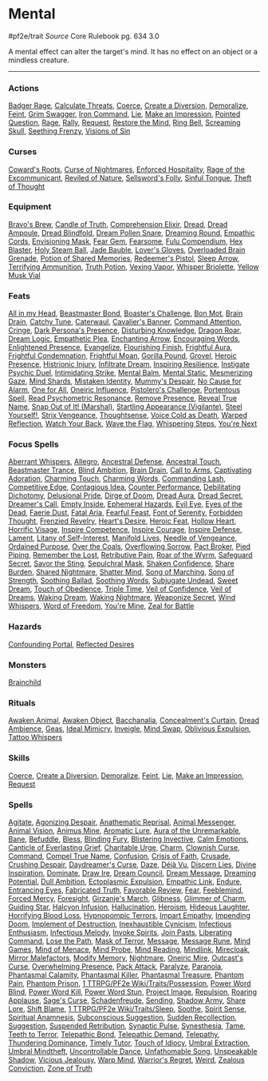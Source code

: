 # Mental
#pf2e/trait 
*Source* Core Rulebook pg. 634 3.0

A mental effect can alter the target's mind. It has no effect on an object or a mindless creature.

---

### Actions
[Badger Rage](Badger%20Rage), [Calculate Threats](Calculate%20Threats), [Coerce](../Rules/Actions/Coerce.md), [Create a Diversion](../Rules/Actions/Create%20a%20Diversion.md), [Demoralize](../Rules/Actions/Demoralize.md), [Feint](../Rules/Actions/Feint.md), [Grim Swagger](Grim%20Swagger), [Iron Command](Iron%20Command), [Lie](../Rules/Actions/Lie.md), [Make an Impression](../Rules/Actions/Make%20an%20Impression.md), [Pointed Question](Pointed%20Question), [Rage](Rage), [Rally](Rally), [Request](../Rules/Actions/Request.md), [Restore the Mind](Restore%20the%20Mind), [Ring Bell](Ring%20Bell), [Screaming Skull](Screaming%20Skull), [Seething Frenzy](Seething%20Frenzy), [Visions of Sin](Visions%20of%20Sin)

### Curses
[Coward's Roots](Coward's%20Roots), [Curse of Nightmares](Curse%20of%20Nightmares), [Enforced Hospitality](Enforced%20Hospitality), [Rage of the Excommunicant](Rage%20of%20the%20Excommunicant), [Reviled of Nature](Reviled%20of%20Nature), [Sellsword's Folly](Sellsword's%20Folly), [Sinful Tongue](Sinful%20Tongue), [Theft of Thought](Theft%20of%20Thought)

### Equipment
[Bravo's Brew](Bravo's%20Brew), [Candle of Truth](Candle%20of%20Truth), [Comprehension Elixir](Comprehension%20Elixir), [Dread](Dread), [Dread Ampoule](Dread%20Ampoule), [Dread Blindfold](Dread%20Blindfold), [Dream Pollen Snare](Dream%20Pollen%20Snare), [Dreaming Round](Dreaming%20Round), [Empathic Cords](Empathic%20Cords), [Envisioning Mask](Envisioning%20Mask), [Fear Gem](Fear%20Gem), [Fearsome](Fearsome), [Fulu Compendium](Fulu%20Compendium), [Hex Blaster](Hex%20Blaster), [Holy Steam Ball](Holy%20Steam%20Ball), [Jade Bauble](Jade%20Bauble), [Lover's Gloves](Lover's%20Gloves), [Overloaded Brain Grenade](Overloaded%20Brain%20Grenade), [Potion of Shared Memories](Potion%20of%20Shared%20Memories), [Redeemer's Pistol](Redeemer's%20Pistol), [Sleep Arrow](Sleep%20Arrow), [Terrifying Ammunition](Terrifying%20Ammunition), [Truth Potion](Truth%20Potion), [Vexing Vapor](Vexing%20Vapor), [Whisper Briolette](Whisper%20Briolette), [Yellow Musk Vial](Yellow%20Musk%20Vial)

### Feats
[All in my Head](All%20in%20my%20Head), [Beastmaster Bond](Beastmaster%20Bond), [Boaster's Challenge](Boaster's%20Challenge), [Bon Mot](Bon%20Mot), [Brain Drain](Brain%20Drain.md), [Catchy Tune](Catchy%20Tune), [Caterwaul](Caterwaul), [Cavalier's Banner](Cavalier's%20Banner), [Command Attention](Command%20Attention), [Cringe](Cringe), [Dark Persona's Presence](Dark%20Persona's%20Presence), [Disturbing Knowledge](Disturbing%20Knowledge), [Dragon Roar](Dragon%20Roar), [Dream Logic](Dream%20Logic), [Empathetic Plea](Empathetic%20Plea), [Enchanting Arrow](Enchanting%20Arrow), [Encouraging Words](Encouraging%20Words), [Enlightened Presence](Enlightened%20Presence), [Evangelize](Evangelize), [Flourishing Finish](Flourishing%20Finish), [Frightful Aura](Frightful%20Aura), [Frightful Condemnation](Frightful%20Condemnation), [Frightful Moan](Frightful%20Moan), [Gorilla Pound](Gorilla%20Pound), [Grovel](Grovel), [Heroic Presence](Heroic%20Presence), [Histrionic Injury](Histrionic%20Injury), [Infiltrate Dream](Infiltrate%20Dream), [Inspiring Resilience](Inspiring%20Resilience), [Instigate Psychic Duel](Instigate%20Psychic%20Duel), [Intimidating Strike](Intimidating%20Strike), [Mental Balm](Mental%20Balm), [Mental Static](Mental%20Static), [Mesmerizing Gaze](Mesmerizing%20Gaze), [Mind Shards](Mind%20Shards), [Mistaken Identity](Mistaken%20Identity), [Mummy's Despair](Mummy's%20Despair), [No Cause for Alarm](No%20Cause%20for%20Alarm), [One for All](One%20for%20All), [Oneiric Influence](Oneiric%20Influence), [Pistolero's Challenge](Pistolero's%20Challenge), [Portentous Spell](Portentous%20Spell), [Read Psychometric Resonance](Read%20Psychometric%20Resonance), [Remove Presence](Remove%20Presence), [Reveal True Name](Reveal%20True%20Name), [Snap Out of It! (Marshal)](Snap%20Out%20of%20It!%20(Marshal)), [Startling Appearance (Vigilante)](Startling%20Appearance%20(Vigilante)), [Steel Yourself!](Steel%20Yourself!), [Strix Vengeance](Strix%20Vengeance), [Thoughtsense](Thoughtsense), [Voice Cold as Death](Voice%20Cold%20as%20Death), [Warped Reflection](Warped%20Reflection), [Watch Your Back](Watch%20Your%20Back), [Wave the Flag](Wave%20the%20Flag), [Whispering Steps](Whispering%20Steps), [You're Next](You're%20Next)

### Focus Spells
[Aberrant Whispers](Aberrant%20Whispers.md), [Allegro](Allegro.md), [Ancestral Defense](Ancestral%20Defense.md), [Ancestral Touch](Ancestral%20Touch.md), [Beastmaster Trance](Beastmaster%20Trance.md), [Blind Ambition](Blind%20Ambition.md), [Brain Drain](Brain%20Drain.md), [Call to Arms](Call%20to%20Arms.md), [Captivating Adoration](Captivating%20Adoration.md), [Charming Touch](Charming%20Touch.md), [Charming Words](Charming%20Words.md), [Commanding Lash](Commanding%20Lash.md), [Competitive Edge](Competitive%20Edge.md), [Contagious Idea](Contagious%20Idea.md), [Counter Performance](Counter%20Performance.md), [Debilitating Dichotomy](Debilitating%20Dichotomy.md), [Delusional Pride](Delusional%20Pride.md), [Dirge of Doom](Dirge%20of%20Doom.md), [Dread Aura](Dread%20Aura.md), [Dread Secret](Dread%20Secret.md), [Dreamer's Call](Dreamer's%20Call.md), [Empty Inside](Empty%20Inside.md), [Ephemeral Hazards](Ephemeral%20Hazards.md), [Evil Eye](Evil%20Eye.md), [Eyes of the Dead](Eyes%20of%20the%20Dead.md), [Faerie Dust](Faerie%20Dust.md), [Fatal Aria](Fatal%20Aria.md), [Fearful Feast](Fearful%20Feast.md), [Font of Serenity](Font%20of%20Serenity.md), [Forbidden Thought](Forbidden%20Thought.md), [Frenzied Revelry](Frenzied%20Revelry.md), [Heart's Desire](Heart's%20Desire.md), [Heroic Feat](Heroic%20Feat.md), [Hollow Heart](Hollow%20Heart.md), [Horrific Visage](Horrific%20Visage.md), [Inspire Competence](Inspire%20Competence.md), [Inspire Courage](Inspire%20Courage.md), [Inspire Defense](Inspire%20Defense.md), [Lament](Lament.md), [Litany of Self-Interest](Litany%20of%20Self-Interest.md), [Manifold Lives](Manifold%20Lives.md), [Needle of Vengeance](Needle%20of%20Vengeance.md), [Ordained Purpose](Ordained%20Purpose.md), [Over the Coals](Over%20the%20Coals.md), [Overflowing Sorrow](Overflowing%20Sorrow.md), [Pact Broker](Pact%20Broker.md), [Pied Piping](Pied%20Piping.md), [Remember the Lost](Remember%20the%20Lost.md), [Retributive Pain](Retributive%20Pain.md), [Roar of the Wyrm](Roar%20of%20the%20Wyrm.md), [Safeguard Secret](Safeguard%20Secret.md), [Savor the Sting](Savor%20the%20Sting.md), [Sepulchral Mask](Sepulchral%20Mask.md), [Shaken Confidence](Shaken%20Confidence.md), [Share Burden](Share%20Burden.md), [Shared Nightmare](Shared%20Nightmare.md), [Shatter Mind](Shatter%20Mind.md), [Song of Marching](Song%20of%20Marching.md), [Song of Strength](Song%20of%20Strength.md), [Soothing Ballad](Soothing%20Ballad.md), [Soothing Words](Soothing%20Words.md), [Subjugate Undead](Subjugate%20Undead.md), [Sweet Dream](Sweet%20Dream.md), [Touch of Obedience](Touch%20of%20Obedience.md), [Triple Time](Triple%20Time.md), [Veil of Confidence](Veil%20of%20Confidence.md), [Veil of Dreams](Veil%20of%20Dreams.md), [Waking Dream](Waking%20Dream.md), [Waking Nightmare](Waking%20Nightmare.md), [Weaponize Secret](Weaponize%20Secret.md), [Wind Whispers](Wind%20Whispers.md), [Word of Freedom](Word%20of%20Freedom.md), [You're Mine](You're%20Mine.md), [Zeal for Battle](Zeal%20for%20Battle.md)

### Hazards
[Confounding Portal](Confounding%20Portal), [Reflected Desires](Reflected%20Desires)

### Monsters
[Brainchild](Brainchild)

### Rituals
[Awaken Animal](Awaken%20Animal.md), [Awaken Object](Awaken%20Object.md), [Bacchanalia](Bacchanalia.md), [Concealment's Curtain](Concealment's%20Curtain.md), [Dread Ambience](Dread%20Ambience.md), [Geas](Geas.md), [Ideal Mimicry](Ideal%20Mimicry.md), [Inveigle](Inveigle.md), [Mind Swap](Mind%20Swap.md), [Oblivious Expulsion](Oblivious%20Expulsion.md), [Tattoo Whispers](Tattoo%20Whispers.md)

### Skills
[Coerce](../Rules/Actions/Coerce.md), [Create a Diversion](../Rules/Actions/Create%20a%20Diversion.md), [Demoralize](../Rules/Actions/Demoralize.md), [Feint](../Rules/Actions/Feint.md), [Lie](../Rules/Actions/Lie.md), [Make an Impression](../Rules/Actions/Make%20an%20Impression.md), [Request](../Rules/Actions/Request.md)

### Spells
[Agitate](Agitate.md), [Agonizing Despair](Agonizing%20Despair.md), [Anathematic Reprisal](Anathematic%20Reprisal.md), [Animal Messenger](Animal%20Messenger.md), [Animal Vision](Animal%20Vision.md), [Animus Mine](Animus%20Mine.md), [Aromatic Lure](Aromatic%20Lure.md), [Aura of the Unremarkable](Aura%20of%20the%20Unremarkable.md), [Bane](Bane.md), [Befuddle](Befuddle.md), [Bless](Bless.md), [Blinding Fury](Blinding%20Fury.md), [Blistering Invective](Blistering%20Invective.md), [Calm Emotions](Calm%20Emotions.md), [Canticle of Everlasting Grief](Canticle%20of%20Everlasting%20Grief.md), [Charitable Urge](Charitable%20Urge.md), [Charm](Charm.md), [Clownish Curse](Clownish%20Curse.md), [Command](Command.md), [Compel True Name](Compel%20True%20Name.md), [Confusion](Confusion.md), [Crisis of Faith](Crisis%20of%20Faith.md), [Crusade](Crusade.md), [Crushing Despair](Crushing%20Despair.md), [Daydreamer's Curse](Daydreamer's%20Curse.md), [Daze](Daze.md), [Déjà Vu](Déjà%20Vu.md), [Discern Lies](Discern%20Lies.md), [Divine Inspiration](Divine%20Inspiration.md), [Dominate](Dominate.md), [Draw Ire](Draw%20Ire.md), [Dream Council](Dream%20Council.md), [Dream Message](Dream%20Message.md), [Dreaming Potential](Dreaming%20Potential.md), [Dull Ambition](Dull%20Ambition.md), [Ectoplasmic Expulsion](Ectoplasmic%20Expulsion.md), [Empathic Link](Empathic%20Link.md), [Endure](Endure.md), [Entrancing Eyes](Entrancing%20Eyes.md), [Fabricated Truth](Fabricated%20Truth.md), [Favorable Review](Favorable%20Review.md), [Fear](Fear.md), [Feeblemind](Feeblemind.md), [Forced Mercy](Forced%20Mercy.md), [Foresight](Foresight.md), [Girzanje's March](Girzanje's%20March.md), [Glibness](Glibness.md), [Glimmer of Charm](Glimmer%20of%20Charm.md), [Guiding Star](Guiding%20Star.md), [Halcyon Infusion](Halcyon%20Infusion.md), [Hallucination](Hallucination.md), [Heroism](Heroism.md), [Hideous Laughter](Hideous%20Laughter.md), [Horrifying Blood Loss](Horrifying%20Blood%20Loss.md), [Hypnopompic Terrors](Hypnopompic%20Terrors.md), [Impart Empathy](Impart%20Empathy.md), [Impending Doom](Impending%20Doom.md), [Implement of Destruction](Implement%20of%20Destruction.md), [Inexhaustible Cynicism](Inexhaustible%20Cynicism.md), [Infectious Enthusiasm](Infectious%20Enthusiasm.md), [Infectious Melody](Infectious%20Melody.md), [Invoke Spirits](Invoke%20Spirits.md), [Join Pasts](Join%20Pasts.md), [Liberating Command](Liberating%20Command.md), [Lose the Path](Lose%20the%20Path.md), [Mask of Terror](Mask%20of%20Terror.md), [Message](Message.md), [Message Rune](Message%20Rune.md), [Mind Games](Mind%20Games.md), [Mind of Menace](Mind%20of%20Menace.md), [Mind Probe](Mind%20Probe.md), [Mind Reading](Mind%20Reading.md), [Mindlink](Mindlink.md), [Mirecloak](Mirecloak.md), [Mirror Malefactors](Mirror%20Malefactors.md), [Modify Memory](Modify%20Memory.md), [Nightmare](Nightmare.md), [Oneiric Mire](Oneiric%20Mire.md), [Outcast's Curse](Outcast's%20Curse.md), [Overwhelming Presence](Overwhelming%20Presence.md), [Pack Attack](Pack%20Attack.md), [Paralyze](Paralyze.md), [Paranoia](Paranoia.md), [Phantasmal Calamity](Phantasmal%20Calamity.md), [Phantasmal Killer](Phantasmal%20Killer.md), [Phantasmal Treasure](Phantasmal%20Treasure.md), [Phantom Pain](Phantom%20Pain.md), [Phantom Prison](Phantom%20Prison.md), [1 TTRPG/PF2e Wiki/Traits/Possession](1%20TTRPG/PF2e%20Wiki/Traits/Possession), [Power Word Blind](Power%20Word%20Blind.md), [Power Word Kill](Power%20Word%20Kill.md), [Power Word Stun](Power%20Word%20Stun.md), [Project Image](Project%20Image.md), [Repulsion](Repulsion.md), [Roaring Applause](Roaring%20Applause.md), [Sage's Curse](Sage's%20Curse.md), [Schadenfreude](Schadenfreude.md), [Sending](Sending.md), [Shadow Army](Shadow%20Army.md), [Share Lore](Share%20Lore.md), [Shift Blame](Shift%20Blame.md), [1 TTRPG/PF2e Wiki/Traits/Sleep](1%20TTRPG/PF2e%20Wiki/Traits/Sleep), [Soothe](Soothe.md), [Spirit Sense](Spirit%20Sense.md), [Spiritual Anamnesis](Spiritual%20Anamnesis.md), [Subconscious Suggestion](Subconscious%20Suggestion.md), [Sudden Recollection](Sudden%20Recollection.md), [Suggestion](Suggestion.md), [Suspended Retribution](Suspended%20Retribution.md), [Synaptic Pulse](Synaptic%20Pulse.md), [Synesthesia](Synesthesia.md), [Tame](Tame.md), [Teeth to Terror](Teeth%20to%20Terror.md), [Telepathic Bond](Telepathic%20Bond.md), [Telepathic Demand](Telepathic%20Demand.md), [Telepathy](Telepathy.md), [Thundering Dominance](Thundering%20Dominance.md), [Timely Tutor](Timely%20Tutor.md), [Touch of Idiocy](Touch%20of%20Idiocy.md), [Umbral Extraction](Umbral%20Extraction.md), [Umbral Mindtheft](Umbral%20Mindtheft.md), [Uncontrollable Dance](Uncontrollable%20Dance.md), [Unfathomable Song](Unfathomable%20Song.md), [Unspeakable Shadow](Unspeakable%20Shadow.md), [Vicious Jealousy](Vicious%20Jealousy.md), [Warp Mind](Warp%20Mind.md), [Warrior's Regret](Warrior's%20Regret.md), [Weird](Weird.md), [Zealous Conviction](Zealous%20Conviction.md), [Zone of Truth](Zone%20of%20Truth.md)
